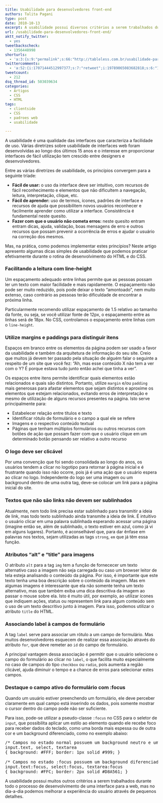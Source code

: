```yaml
---
title: Usabilidade para desenvolvedores front-end
authors: Talita Pagani
type: post
date: 2010-10-13
excerpt: A usabilidade possui diversos critérios a serem trabalhados durante todo o processo de desenvolvimento de uma interface, mas no dia-a-dia podemos melhorar a experiência do usuário através de pequenos detalhes.
url: /usabilidade-para-desenvolvedores-front-end/
aktt_notify_twitter:
  - yes
tweetbackscheck:
  - 1356448998
shorturls:
  - 'a:3:{s:9:"permalink";s:66:"http://tableless.com.br/usabilidade-para-desenvolvedores-front-end";s:7:"tinyurl";s:26:"http://tinyurl.com/43gcmkw";s:4:"isgd";s:19:"http://is.gd/b2cSi2";}'
twittercomments:
  - 'a:52:{i:17071444512997377;s:7:"retweet";i:19789065083682818;s:6:"136511";i:19743952437518337;s:7:"retweet";i:22258700492218368;s:6:"136569";i:37598206179151872;s:7:"retweet";i:42265201931853825;s:6:"137107";i:42266147596402688;s:6:"137108";i:42296883959439360;s:6:"137113";i:42296123104309248;s:6:"137114";i:42303711535562752;s:7:"retweet";i:42300035144228864;s:7:"retweet";i:42299633099210752;s:7:"retweet";i:42249192369963008;s:7:"retweet";i:42249171100639232;s:7:"retweet";i:42248958248108032;s:7:"retweet";i:42248524770967553;s:7:"retweet";i:51300383242465280;s:6:"137371";i:51304794647834624;s:6:"137372";i:51308419847688193;s:6:"137373";i:51310294676414464;s:6:"137375";i:51316675190079488;s:6:"137377";i:51321768891260929;s:6:"137379";i:52698687058624512;s:6:"137419";i:52698121905512449;s:6:"137420";i:52697302883774464;s:6:"137421";i:52697268838608896;s:6:"137422";i:110795222484647936;s:7:"retweet";i:110694587114340352;s:7:"retweet";i:110138295639486464;s:7:"retweet";i:109637381732306945;s:7:"retweet";i:109636845251469312;s:7:"retweet";i:109635701745786881;s:7:"retweet";i:109633752208113664;s:7:"retweet";i:109631493772550144;s:7:"retweet";i:109628333590978560;s:7:"retweet";i:109626218969706496;s:7:"retweet";i:109624801693417472;s:7:"retweet";i:109624135830863873;s:7:"retweet";i:109624114603499520;s:7:"retweet";i:109623896780701696;s:7:"retweet";i:109623527325446144;s:7:"retweet";i:109622614938497024;s:7:"retweet";i:109622432096198656;s:7:"retweet";i:109621150732124160;s:7:"retweet";i:109621126812016640;s:7:"retweet";i:109620991654760448;s:7:"retweet";i:109620815405912064;s:7:"retweet";i:109620799442395137;s:7:"retweet";i:109620528867840000;s:7:"retweet";i:109620506055020544;s:7:"retweet";i:109620387486244866;s:7:"retweet";i:117262506954719232;s:7:"retweet";}'
tweetcount:
  - 212
dsq_thread_id: 503039634
categories:
  - Artigos
  - CSS
  - HTML
tags:
  - clientside
  - CSS
  - padroes web
  - usabilidade

---
```

A usabilidade é uma qualidade das interfaces que caracteriza a facilidade de uso. Várias diretrizes sobre usabilidade de interfaces web foram desenvolvidas ao longo dos últimos 15 anos e o interesse em proporcionar interfaces de fácil utilização tem crescido entre designers e desenvolvedores.
  
Entre as várias diretrizes de usabilidade, os princípios convergem para a seguinte tríade:

  * **Fácil de usar:** o uso da interface deve ser intuitivo, com recursos de fácil reconhecimento e elementos que não dificultem a navegação, leitura, interpretação, clique, etc.
  * **Fácil de aprender:** uso de termos, ícones, padrões de interface e recursos de ajuda que possibilitem novos usuários reconhecer e facilmente aprender como utilizar a interface. Consistência é fundamental neste quesito.
  * **Fazer com que o usuário não cometa erros:** neste quesito entram entram dicas, ajuda, validação, boas mensagens de erro e outros recursos que possam prevenir a ocorrência de erros e ajudar o usuário na correção dos mesmos.

Mas, na prática, como podemos implementar estes princípios? Neste artigo apresento algumas dicas simples de usabilidade que podemos praticar efetivamente durante o rotina de desenvolvimento do HTML e do CSS.

### Facilitando a leitura com line-height

Um espaçamento adequado entre linhas permite que as pessoas possam ler um texto com maior facilidade e mais rapidamente. O espaçamento não pode ser muito reduzido, pois pode deixar o texto &#8220;amontoado&#8221;, nem muito extenso, caso contrário as pessoas terão dificuldade de encontrar a próxima linha.
  
Particularmente recomendo utilizar espaçamento de 1.5 relativo ao tamanho da fonte, ou seja, se você utilizar fonte de 12px, o espaçamento entre as linhas será de 18px. No CSS, controlamos o espaçamento entre linhas com o `line-height`.

### Utilize margins e paddings para distinguir itens

Espaços em branco entre os elementos da página podem ser usado a favor da usabilidade e também da arquitetura de informação do seu site. Creio que muitos já devem ter passado pela situação de alguém falar o seguinte a respeito de um site que você fez: &#8220;Ah, mas esse conteúdo X não tem a ver com o Y? É porque estava tudo junto então achei que tinha a ver&#8221;.
  
Os espaços entre itens permite identificar quais elementos estão relacionados e quais são distintos. Portanto, utilize `margin` e/ou `padding` mais generosas para afastar elementos que sejam distintos e aproxime os elementos que estejam relacionados, evitando erros de interpretação e mesmo de utilização de alguns recursos presentes na página. Isto serve principalmente para:

  * Estabelecer relação entre títulos e texto
  * Identificar rótulo de formulário e o campo a qual ele se refere
  * Imagens e o respectivo conteúdo textual
  * Páginas que tenham múltiplos formulários ou outros recursos com botões de ação que possam fazer com que o usuário clique em um determinado botão pensando ser relativo a outro recurso

### O logo deve ser clicável

Por uma convenção que foi sendo consolidada ao longo do anos, os usuários tendem a clicar no logotipo para retornar à página inicial e é frustrante quando isso não ocorre, pois já é uma ação que o usuário espera ao clicar no logo. Independente do logo ser uma imagem ou um background dentro de uma outra tag, deve-se colocar um link para a página inicial do site.

### Textos que não são links não devem ser sublinhados

Atualmente, nem todo link precisa estar sublinhado para transmitir a ideia de link, mas todo texto sublinhado ainda transmite a ideia de link. É intuitivo o usuário clicar em uma palavra sublinhada esperando acessar uma página (imagine então se, além de sublinhado, o texto estiver em azul, como já vi em alguns lugares). Portanto, é aconselhável que, para dar ênfase em palavras nos textos, sejam utilizadas as tags `strong`, `em` que já têm essa função.

### Atributos &#8220;alt&#8221; e &#8220;title&#8221; para imagens

O atributo `alt` para a tag `img` tem a função de fornececer um texto alternativo caso a imagem não seja carregada ou caso um browser leitor de tela esteja analisando o conteúdo da página. Por isso, é importante que este texto tenha uma boa descrição sobre o conteúdo da imagem. Mas em algumas imagens é interessante que ela não somente tenha um texto alternativo, mas que também exiba uma dica descritiva da imagem ao passar o mouse sobre ela. Isto é muito útil, por exemplo, ao utilizar ícones que indiquem ações, status ou representem link para algum conteúdo sem o uso de um texto descritivo junto à imagem. Para isso, podemos utilizar o atributo `title` do HTML.

### Associando label à campos de formulário

A tag `label` serve para associar um rótulo a um campo de formulário. Mas muitos desenvolvedores esquecem de realizar essa associação através do atributo `for`, que deve remeter ao `id` do campo de formulário.
  
A principal vantagem dessa associação é permitir que o usuário selecione o campo do formulário ao clicar no `label`, o que facilita muito especialmente no caso de campos do tipo `checkbox` ou `radio`, pois aumenta a região clicável, ajuda diminuir o tempo e a chance de erros para selecionar estes campos.

### Destaque o campo ativo do formulário com :focus

Quando um usuário estiver preenchendo um formulário, ele deve perceber claramente em qual campo está inserindo os dados, pois somente mostrar o cursor dentro do campo pode não ser suficiente.
  
Para isso, pode-se utilizar a pseudo-classe `:focus` no CSS para o seletor de `input`, que possibilita aplicar um estilo ao elemento quando ele recebe foco para receber dados do teclado, como uma borda mais espessa ou de outra cor e um background diferenciado, como no exemplo abaixo:

<pre lang="css">/* Campos no estado normal possuem um background neutro e uma borda clara */
input.text, select, textarea
{ background: #FFF; border: 1px solid #999; }

/* Campos no estado :focus possuem um background diferenciado e uma borda de maior destaque */
input.text:focus, select:focus, textarea:focus
{ background: #FFC; border: 2px solid #D8A561; }</pre>

A usabilidade possui muitos outros critérios a serem trabalhados durante todo o processo de desenvolvimento de uma interface para a web, mas no dia-a-dia podemos melhorar a experiência do usuário através de pequenos detalhes.